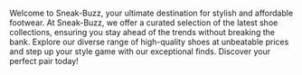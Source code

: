 Welcome to Sneak-Buzz, your ultimate destination for stylish and affordable footwear. At Sneak-Buzz, we offer a curated selection of the latest shoe collections, ensuring you stay ahead of the trends without breaking the bank. Explore our diverse range of high-quality shoes at unbeatable prices and step up your style game with our exceptional finds. Discover your perfect pair today!


